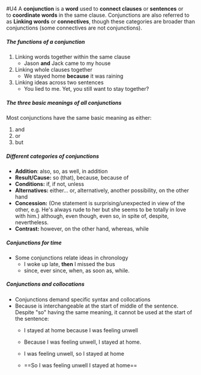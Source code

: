 #U4
A **conjunction** is a **word** used to **connect clauses** or **sentences** or to **coordinate words** in the same clause. Conjunctions are also referred to as **Linking words** or **connectives**, though these categories are broader than conjunctions (some connectives are not conjunctions).

##### The functions of a conjunction
1. Linking words together within the same clause
	- Jason **and** Jack came to my house
2. Linking whole clauses together
	- We stayed home **because** it was raining
3. Linking ideas across two sentences
	- You lied to me. Yet, you still want to stay together?

##### The three basic meanings of all conjunctions
Most conjunctions have the same basic meaning as either:
1. and
2. or
3. but

##### Different categories of conjunctions
- **Addition**: also, so, as well, in addition
- **Result/Cause:** so (that), because, because of
- **Conditions:** if, if not, unless
- **Alternatives:** either... or, alternatively, another possibility, on the other hand
- **Concession:** (One statement is surprising/unexpected in view of the other, e.g. He's always rude to her but she seems to be totally in love with him.) although, even though, even so, in spite of, despite, nevertheless.
- **Contrast:** however, on the other hand, whereas, while

##### Conjunctions for time
- Some conjunctions relate ideas in chronology
	- I woke up late, **then** I missed the bus
	- since, ever since, when, as soon as, while.
##### Conjunctions and collocations
- Conjunctions demand specific syntax and collocations
- Because is interchangeable at the start of middle of the sentence. Despite "so" having the same meaning, it cannot be used at the start of the sentence:
	- I stayed at home because I was feeling unwell
	- Because I was feeling unwell, I stayed at home.
	
	- I was feeling unwell, so I stayed at home
	- ==So I was feeling unwell I stayed at home==
